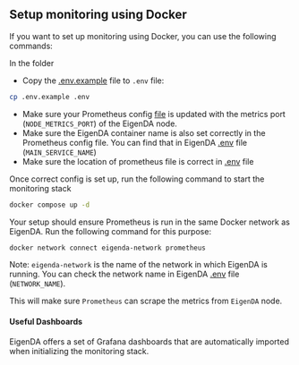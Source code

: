 ## Setup monitoring using Docker
If you want to set up monitoring using Docker, you can use the following commands:

In the folder

* Copy the [.env.example](./.env.example) file to `.env` file:
```bash
cp .env.example .env
```
* Make sure your Prometheus config [file](./prometheus.yml) is updated with the metrics port (`NODE_METRICS_PORT`) of the EigenDA node.
* Make sure the EigenDA container name is also set correctly in the Prometheus config file. 
You can find that in EigenDA [.env](../.env.example) file (`MAIN_SERVICE_NAME`)
* Make sure the location of prometheus file is correct in [.env](./.env.example) file

Once correct config is set up, run the following command to start the monitoring stack
```bash
docker compose up -d
```

Your setup should ensure Prometheus is run in the same Docker network as EigenDA. Run the following command for this purpose:
```bash
docker network connect eigenda-network prometheus
```
Note: `eigenda-network` is the name of the network in which EigenDA is running. You can check the network name in EigenDA [.env](../.env.example) file (`NETWORK_NAME`).

This will make sure `Prometheus` can scrape the metrics from `EigenDA` node.


#### Useful Dashboards
EigenDA offers a set of Grafana dashboards that are automatically imported when initializing the monitoring stack.